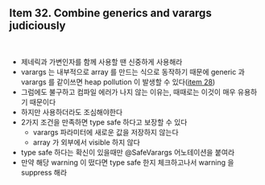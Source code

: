 ## Item 32. Combine generics and varargs judiciously
<br/>

* 제네릭과 가변인자를 함께 사용할 땐 신중하게 사용해라
* varargs 는 내부적으로 array 를 만드는 식으로 동작하기 때문에 generic 과 varargs 를 같이쓰면 heap pollution 이 발생할 수 있다([item 28](item28.md))
* 그럼에도 불구하고 컴파일 에러가 나지 않는 이유는, 때때로는 이것이 매우 유용하기 때문이다
* 하지만 사용하더라도 조심해야한다
* 2가지 조건을 만족하면 type safe 하다고 보장할 수 있다
    * varargs 파라미터에 새로운 값을 저장하지 않는다
    * array 가 외부에서 visible 하지 않다
* type safe 하다는 확신이 있을때만 @SafeVarargs 어노테이션을 붙여라
* 만약 해당 warning 이 떴다면 type safe 한지 체크하고나서 warning 을 suppress 해라
